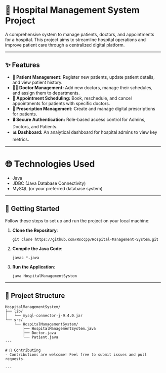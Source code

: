 # 🏥 Hospital Management System Project

A comprehensive system to manage patients, doctors, and appointments for a hospital. This project aims to streamline hospital operations and improve patient care through a centralized digital platform.

---

## ✨ Features

-   **👤 Patient Management:** Register new patients, update patient details, and view patient history.
-   **👨‍⚕️ Doctor Management:** Add new doctors, manage their schedules, and assign them to departments.
-   **📅 Appointment Scheduling:** Book, reschedule, and cancel appointments for patients with specific doctors.
-   **💊 Prescription Management:** Create and manage digital prescriptions for patients.
-   **🔒 Secure Authentication:** Role-based access control for Admins, Doctors, and Patients.
-   **📊 Dashboard:** An analytical dashboard for hospital admins to view key metrics.

---

# 🌐 Technologies Used
- Java
- JDBC (Java Database Connectivity)
- MySQL (or your preferred database system)

---

## 🚀 Getting Started

Follow these steps to set up and run the project on your local machine:

1. **Clone the Repository**: 
   ```shell
   git clone https://github.com/Rsccpp/Hospital-Management-System.git
2. **Compile the Java Code**:

   ```shell
   javac *.java
3. **Run the Application**:

   ```shell
   java HospitalManagementSystem

---

## 📂 Project Structure

```text
HospitalManagementSystem/
├── lib/
│   └── mysql-connector-j-9.4.0.jar
└── src/
    └── HospitalManagementSystem/
        ├── HospitalManagementSystem.java
        ├── Doctor.java
        └── Patient.java
---

# 🤝 Contributing
- Contributions are welcome! Feel free to submit issues and pull requests.

---
